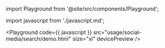 import Playground from '@site/src/components/Playground';

import javascript from './javascript.md';

<Playground code={{ javascript }} src="usage/social-media/search/demo.html" size="xl" devicePreview />
